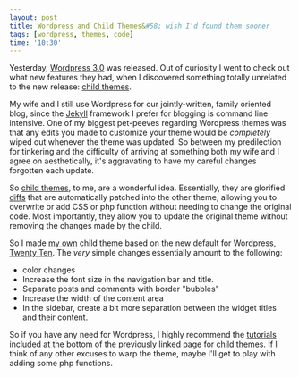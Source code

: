 ```yaml
---
layout: post
title: Wordpress and Child Themes&#58; wish I'd found them sooner
tags: [wordpress, themes, code]
time: '10:30'
---
```


Yesterday, [Wordpress 3.0] was released.  Out of curiosity I went to check out what new features they had, when I discovered something totally unrelated to the new release: [child themes].

[Wordpress 3.0]:http://wordpress.org/development/2010/06/thelonious/
[child themes]:http://codex.wordpress.org/Child_Themes

My wife and I still use Wordpress for our jointly-written, family oriented blog, since the [Jekyll] framework I prefer for blogging is command line intensive.  One of my biggest pet-peeves regarding Wordpress themes was that any edits you made to customize your theme would be _completely_ wiped out whenever the theme was updated.  So between my predilection for tinkering and the difficulty of arriving at something both my wife and I agree on aesthetically, it's aggravating to have my careful changes forgotten each update.

[Jekyll]:http://github.com/mojombo/jekyll

So [child themes], to me, are a wonderful idea.  Essentially, they are glorified [diffs] that are automatically patched into the other theme, allowing you to overwrite or add CSS or php function without needing to change the original code.  Most importantly, they allow you to update the original theme without removing the changes made by the child.

[diffs]:http://en.wikipedia.org/wiki/Diff

So I made [my own] child theme based on the new default for Wordpress, [Twenty Ten].  The _very_ simple changes essentially amount to the following:
+ color changes
+ Increase the font size in the navigation bar and title.
+ Separate posts and comments with border "bubbles"
+ Increase the width of the content area
+ In the sidebar, create a bit more separation between the widget titles and their content.

[my own]:http://code.the-graham.com/twentyten_custom/
[Twenty Ten]:http://en.blog.wordpress.com/2010/04/26/new-theme-twenty-ten/

So if you have any need for Wordpress, I highly recommend the [tutorials] included at the bottom of the previously linked page for [child themes].  If I think of any other excuses to warp the theme, maybe I'll get to play with adding some php functions.

[tutorials]:http://codex.wordpress.org/Child_Themes#Resources
